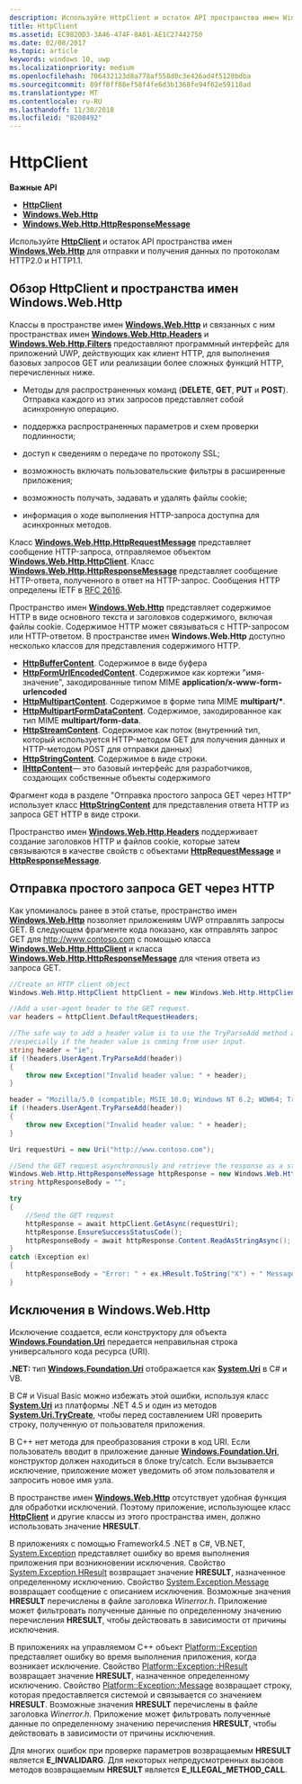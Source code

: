 ```yaml
---
description: Используйте HttpClient и остаток API пространства имен Windows.Web.Http для отправки и получения данных по протоколам HTTP2.0 и HTTP1.1.
title: HttpClient
ms.assetid: EC9820D3-3A46-474F-8A01-AE1C27442750
ms.date: 02/08/2017
ms.topic: article
keywords: windows 10, uwp
ms.localizationpriority: medium
ms.openlocfilehash: 706432123d8a778af558d0c3e426ad4f5120bdba
ms.sourcegitcommit: 89ff8ff88ef58f4fe6d3b1368fe94f62e59118ad
ms.translationtype: MT
ms.contentlocale: ru-RU
ms.lasthandoff: 11/30/2018
ms.locfileid: "8208492"
---
```

# <a name="httpclient"></a>HttpClient


**Важные API**

-   [**HttpClient**](https://msdn.microsoft.com/library/windows/apps/dn298639)
-   [**Windows.Web.Http**](https://msdn.microsoft.com/library/windows/apps/dn279692)
-   [**Windows.Web.Http.HttpResponseMessage**](https://msdn.microsoft.com/library/windows/apps/dn279631)

Используйте [**HttpClient**](https://msdn.microsoft.com/library/windows/apps/dn298639) и остаток API пространства имен [**Windows.Web.Http**](https://msdn.microsoft.com/library/windows/apps/dn279692) для отправки и получения данных по протоколам HTTP2.0 и HTTP1.1.

## <a name="overview-of-httpclient-and-the-windowswebhttp-namespace"></a>Обзор HttpClient и пространства имен Windows.Web.Http

Классы в пространстве имен [**Windows.Web.Http**](https://msdn.microsoft.com/library/windows/apps/dn279692) и связанных с ним пространствах имен [**Windows.Web.Http.Headers**](https://msdn.microsoft.com/library/windows/apps/dn252713) и [**Windows.Web.Http.Filters**](https://msdn.microsoft.com/library/windows/apps/dn298623) предоставляют программный интерфейс для приложений UWP, действующих как клиент HTTP, для выполнения базовых запросов GET или реализации более сложных функций HTTP, перечисленных ниже.

-   Методы для распространенных команд (**DELETE**, **GET**, **PUT** и **POST**). Отправка каждого из этих запросов представляет собой асинхронную операцию.

-   поддержка распространенных параметров и схем проверки подлинности;

-   доступ к сведениям о передаче по протоколу SSL;

-   возможность включать пользовательские фильтры в расширенные приложения;

-   возможность получать, задавать и удалять файлы cookie;

-   информация о ходе выполнения HTTP-запроса доступна для асинхронных методов.

Класс [**Windows.Web.Http.HttpRequestMessage**](https://msdn.microsoft.com/library/windows/apps/dn279617) представляет сообщение HTTP-запроса, отправляемое объектом [**Windows.Web.Http.HttpClient**](https://msdn.microsoft.com/library/windows/apps/dn298639). Класс [**Windows.Web.Http.HttpResponseMessage**](https://msdn.microsoft.com/library/windows/apps/dn279631) представляет сообщение HTTP-ответа, полученного в ответ на HTTP-запрос. Сообщения HTTP определены IETF в [RFC 2616](http://go.microsoft.com/fwlink/p/?linkid=241642).

Пространство имен [**Windows.Web.Http**](https://msdn.microsoft.com/library/windows/apps/dn279692) представляет содержимое HTTP в виде основного текста и заголовков содержимого, включая файлы cookie. Содержимое HTTP может связываться с HTTP-запросом или HTTP-ответом. В пространстве имен **Windows.Web.Http** доступно несколько классов для представления содержимого HTTP.

-   [**HttpBufferContent**](https://msdn.microsoft.com/library/windows/apps/dn298625). Содержимое в виде буфера
-   [**HttpFormUrlEncodedContent**](https://msdn.microsoft.com/library/windows/apps/dn298685). Содержимое как кортежи "имя-значение", закодированные типом MIME **application/x-www-form-urlencoded**
-   [**HttpMultipartContent**](https://msdn.microsoft.com/library/windows/apps/dn298708). Содержимое в форме типа MIME **multipart/\***.
-   [**HttpMultipartFormDataContent**](https://msdn.microsoft.com/library/windows/apps/dn279596). Содержимое, закодированное как тип MIME **multipart/form-data**.
-   [**HttpStreamContent**](https://msdn.microsoft.com/library/windows/apps/dn279649). Содержимое как поток (внутренний тип, который используется HTTP-методом GET для получения данных и HTTP-методом POST для отправки данных)
-   [**HttpStringContent**](https://msdn.microsoft.com/library/windows/apps/dn279661). Содержимое в виде строки.
-   [**IHttpContent**](https://msdn.microsoft.com/library/windows/apps/dn279684)— это базовый интерфейс для разработчиков, создающих собственные объекты содержимого

Фрагмент кода в разделе "Отправка простого запроса GET через HTTP" использует класс [**HttpStringContent**](https://msdn.microsoft.com/library/windows/apps/dn279661) для представления ответа HTTP из запроса GET HTTP в виде строки.

Пространство имен [**Windows.Web.Http.Headers**](https://msdn.microsoft.com/library/windows/apps/dn252713) поддерживает создание заголовков HTTP и файлов cookie, которые затем связываются в качестве свойств с объектами [**HttpRequestMessage**](https://msdn.microsoft.com/library/windows/apps/dn279617) и [**HttpResponseMessage**](https://msdn.microsoft.com/library/windows/apps/dn279631).

## <a name="send-a-simple-get-request-over-http"></a>Отправка простого запроса GET через HTTP

Как упоминалось ранее в этой статье, пространство имен [**Windows.Web.Http**](https://msdn.microsoft.com/library/windows/apps/dn279692) позволяет приложениям UWP отправлять запросы GET. В следующем фрагменте кода показано, как отправлять запрос GET для http://www.contoso.com с помощью класса [**Windows.Web.Http.HttpClient**](https://msdn.microsoft.com/library/windows/apps/dn298639) и класса [**Windows.Web.Http.HttpResponseMessage**](https://msdn.microsoft.com/library/windows/apps/dn279631) для чтения ответа из запроса GET.

```csharp
//Create an HTTP client object
Windows.Web.Http.HttpClient httpClient = new Windows.Web.Http.HttpClient();

//Add a user-agent header to the GET request. 
var headers = httpClient.DefaultRequestHeaders;

//The safe way to add a header value is to use the TryParseAdd method and verify the return value is true,
//especially if the header value is coming from user input.
string header = "ie";
if (!headers.UserAgent.TryParseAdd(header))
{
    throw new Exception("Invalid header value: " + header);
}

header = "Mozilla/5.0 (compatible; MSIE 10.0; Windows NT 6.2; WOW64; Trident/6.0)";
if (!headers.UserAgent.TryParseAdd(header))
{
    throw new Exception("Invalid header value: " + header);
}

Uri requestUri = new Uri("http://www.contoso.com");

//Send the GET request asynchronously and retrieve the response as a string.
Windows.Web.Http.HttpResponseMessage httpResponse = new Windows.Web.Http.HttpResponseMessage();
string httpResponseBody = "";

try
{
    //Send the GET request
    httpResponse = await httpClient.GetAsync(requestUri);
    httpResponse.EnsureSuccessStatusCode();
    httpResponseBody = await httpResponse.Content.ReadAsStringAsync();
}
catch (Exception ex)
{
    httpResponseBody = "Error: " + ex.HResult.ToString("X") + " Message: " + ex.Message;
}
```

## <a name="exceptions-in-windowswebhttp"></a>Исключения в Windows.Web.Http

Исключение создается, если конструктору для объекта [**Windows.Foundation.Uri**](https://msdn.microsoft.com/library/windows/apps/br225998) передается неправильная строка универсального кода ресурса (URI).

**.NET:** тип [**Windows.Foundation.Uri**](https://msdn.microsoft.com/library/windows/apps/br225998) отображается как [**System.Uri**](https://msdn.microsoft.com/library/windows/apps/xaml/system.uri.aspx) в C# и VB.

В C# и Visual Basic можно избежать этой ошибки, используя класс [**System.Uri**](https://msdn.microsoft.com/library/windows/apps/xaml/system.uri.aspx) из платформы .NET 4.5 и один из методов [**System.Uri.TryCreate**](https://msdn.microsoft.com/library/windows/apps/xaml/system.uri.trycreate.aspx), чтобы перед составлением URI проверить строку, полученную от пользователя приложения.

В C++ нет метода для преобразования строки в код URI. Если пользователь вводит в приложение данные [**Windows.Foundation.Uri**](https://msdn.microsoft.com/library/windows/apps/br225998), конструктор должен находиться в блоке try/catch. Если вызывается исключение, приложение может уведомить об этом пользователя и запросить новое имя узла.

В пространстве имен [**Windows.Web.Http**](https://msdn.microsoft.com/library/windows/apps/dn279692) отсутствует удобная функция для обработки исключений. Поэтому приложение, использующее класс [**HttpClient**](https://msdn.microsoft.com/library/windows/apps/dn298639) и другие классы из этого пространства имен, должно использовать значение **HRESULT**.

В приложениях с помощью Framework4.5 .NET в C#, VB.NET, [System.Exception](http://msdn.microsoft.com/library/system.exception.aspx) представляет ошибку во время выполнения приложения при возникновении исключения. Свойство [System.Exception.HResult](http://msdn.microsoft.com/library/system.exception.hresult.aspx) возвращает значение **HRESULT**, назначенное определенному исключению. Свойство [System.Exception.Message](http://msdn.microsoft.com/library/system.exception.message.aspx) возвращает сообщение с описанием исключения. Возможные значения **HRESULT** перечислены в файле заголовка *Winerror.h*. Приложение может фильтровать полученные данные по определенному значению перечисления **HRESULT**, чтобы действовать в зависимости от причины исключения.

В приложениях на управляемом C++ объект [Platform::Exception](http://msdn.microsoft.com/library/windows/apps/hh755825.aspx) представляет ошибку во время выполнения приложения, когда возникает исключение. Свойство [Platform::Exception::HResult](http://msdn.microsoft.com/library/windows/apps/hh763371.aspx) возвращает значение **HRESULT**, назначенное определенному исключению. Свойство [Platform::Exception::Message](http://msdn.microsoft.com/library/windows/apps/hh763375.aspx) возвращает строку, которая предоставляется системой и связывается со значением **HRESULT**. Возможные значения **HRESULT** перечислены в файле заголовка *Winerror.h*. Приложение может фильтровать полученные данные по определенному значению перечисления **HRESULT**, чтобы действовать в зависимости от причины исключения.

Для многих ошибок при проверке параметров возвращаемым **HRESULT** является **E\_INVALIDARG**. Для некоторых непредусмотренных вызовов методов возвращаемым **HRESULT** является **E\_ILLEGAL\_METHOD\_CALL**.

